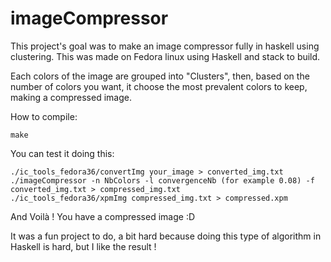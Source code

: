 # imageCompressor

This project's goal was to make an image compressor fully in haskell using clustering.
This was made on Fedora linux using Haskell and stack to build.

Each colors of the image are grouped into "Clusters", then, based on the number of colors you want, it choose the most prevalent colors to keep, making a compressed image.

How to compile:

```
make
```

You can test it doing this:

```
./ic_tools_fedora36/convertImg your_image > converted_img.txt
./imageCompressor -n NbColors -l convergenceNb (for example 0.08) -f converted_img.txt > compressed_img.txt
./ic_tools_fedora36/xpmImg compressed_img.txt > compressed.xpm
```

And Voilà ! You have a compressed image :D

It was a fun project to do, a bit hard because doing this type of algorithm in Haskell is hard, but I like the result !
